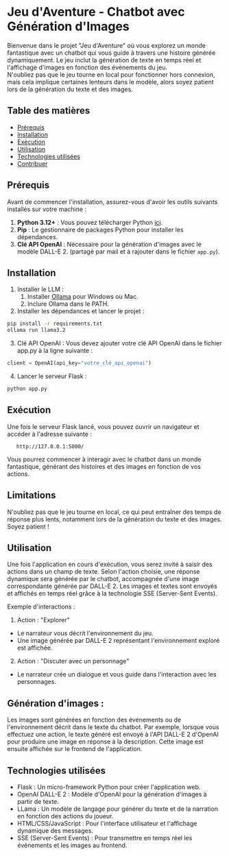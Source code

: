# Jeu d'Aventure - Chatbot avec Génération d'Images

Bienvenue dans le projet "Jeu d'Aventure" où vous explorez un monde fantastique avec un chatbot qui vous guide à travers une histoire générée dynamiquement. Le jeu inclut la génération de texte en temps réel et l'affichage d'images en fonction des événements du jeu.  
N'oubliez pas que le jeu tourne en local pour fonctionner hors connexion, mais cela implique certaines lenteurs dans le modèle, alors soyez patient lors de la génération du texte et des images.

## Table des matières
- [Prérequis](#prérequis)
- [Installation](#installation)
- [Exécution](#exécution)
- [Utilisation](#utilisation)
- [Technologies utilisées](#technologies-utilisées)
- [Contribuer](#contribuer)

## Prérequis

Avant de commencer l'installation, assurez-vous d'avoir les outils suivants installés sur votre machine :

1. **Python 3.12+** : Vous pouvez télécharger Python [ici](https://www.python.org/downloads/).
2. **Pip** : Le gestionnaire de packages Python pour installer les dépendances.
3. **Clé API OpenAI** : Nécessaire pour la génération d'images avec le modèle DALL-E 2. (partagé par mail et à rajouter dans le fichier `app.py`).

## Installation

1. Installer le LLM :
   1. Installer [Ollama](https://ollama.com/) pour Windows ou Mac.
   2. Inclure Ollama dans le PATH.
2. Installer les dépendances et lancer le projet :
```bash
pip install -r requirements.txt
ollama run llama3.2
```

3. Clé API OpenAI : Vous devez ajouter votre clé API OpenAI dans le fichier app.py à la ligne suivante :
```python
client = OpenAI(api_key="votre_clé_api_openai")
```

4. Lancer le serveur Flask :
```bash
python app.py
```

## Exécution
Une fois le serveur Flask lancé, vous pouvez ouvrir un navigateur et accéder à l'adresse suivante :

```http
   http://127.0.0.1:5000/
```

Vous pourrez commencer à interagir avec le chatbot dans un monde fantastique, générant des histoires et des images en fonction de vos actions.

## Limitations
N'oubliez pas que le jeu tourne en local, ce qui peut entraîner des temps de réponse plus lents, notamment lors de la génération du texte et des images. Soyez patient !

## Utilisation
Une fois l'application en cours d'exécution, vous serez invité à saisir des actions dans un champ de texte. Selon l'action choisie, une réponse dynamique sera générée par le chatbot, accompagnée d'une image correspondante générée par DALL-E 2. Les images et textes sont envoyés et affichés en temps réel grâce à la technologie SSE (Server-Sent Events).

Exemple d'interactions :
1. Action : "Explorer"
- Le narrateur vous décrit l'environnement du jeu.
- Une image générée par DALL-E 2 représentant l'environnement exploré est affichée.
2. Action : "Discuter avec un personnage"
- Le narrateur crée un dialogue et vous guide dans l'interaction avec les personnages.

## Génération d'images :
Les images sont générées en fonction des événements ou de l'environnement décrit dans le texte du chatbot. Par exemple, lorsque vous effectuez une action, le texte généré est envoyé à l'API DALL-E 2 d'OpenAI pour produire une image en réponse à la description. Cette image est ensuite affichée sur le frontend de l'application.

## Technologies utilisées
- Flask : Un micro-framework Python pour créer l'application web.
- OpenAI DALL-E 2 : Modèle d'OpenAI pour la génération d'images à partir de texte.
- LLama : Un modèle de langage pour générer du texte et de la narration en fonction des actions du joueur.
- HTML/CSS/JavaScript : Pour l'interface utilisateur et l'affichage dynamique des messages.
- SSE (Server-Sent Events) : Pour transmettre en temps réel les événements et les images au frontend.